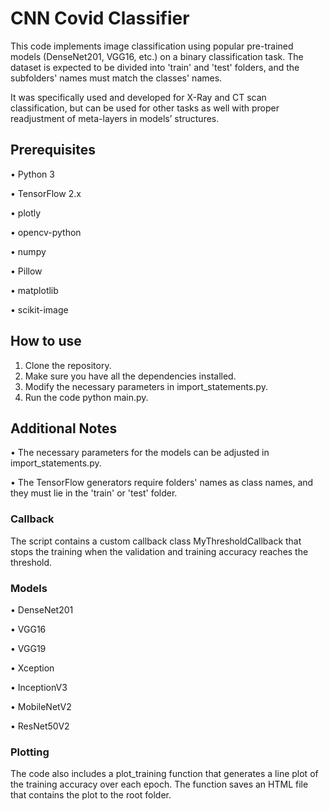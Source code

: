 # CNN Covid Classifier
This code implements image classification using popular pre-trained models (DenseNet201, VGG16, etc.) on a binary classification task. The dataset is expected to be divided into 'train' and 'test' folders, and the subfolders' names must match the classes' names.

It was specifically used and developed for X-Ray and CT scan classification, but can be used for other tasks as well with proper readjustment of meta-layers in models’ structures.

## Prerequisites
•	Python 3

•	TensorFlow 2.x

•	plotly

•	opencv-python

•	numpy

•	Pillow

•	matplotlib

•	scikit-image

## How to use
1.	Clone the repository.
2.	Make sure you have all the dependencies installed.
3.	Modify the necessary parameters in import_statements.py.
4.	Run the code python main.py.
## Additional Notes
•	The necessary parameters for the models can be adjusted in import_statements.py.

•	The TensorFlow generators require folders' names as class names, and they must lie in the 'train' or 'test' folder.

### Callback
The script contains a custom callback class MyThresholdCallback that stops the training when the validation and training accuracy reaches the threshold.
### Models
•	DenseNet201

•	VGG16

•	VGG19

•	Xception

•	InceptionV3

•	MobileNetV2

•	ResNet50V2

### Plotting
The code also includes a plot_training function that generates a line plot of the training accuracy over each epoch. The function saves an HTML file that contains the plot to the root folder.
